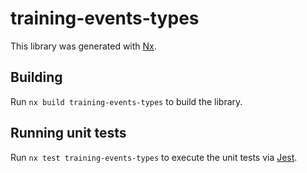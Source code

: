 # training-events-types

This library was generated with [Nx](https://nx.dev).

## Building

Run `nx build training-events-types` to build the library.

## Running unit tests

Run `nx test training-events-types` to execute the unit tests via [Jest](https://jestjs.io).
